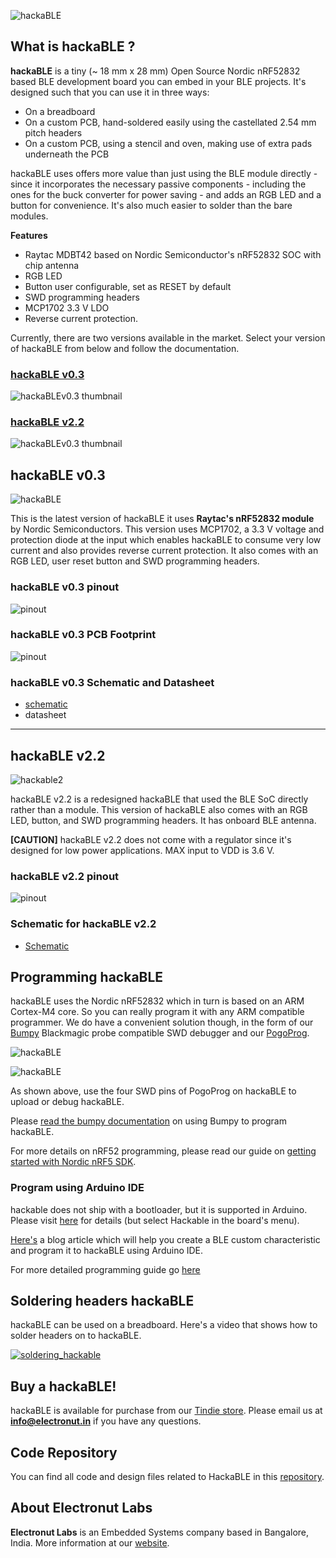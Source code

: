 ![hackaBLE](docs/hackaBLEv0.3/hackable_v0.3.jpg)

## What is hackaBLE ?

**hackaBLE** is a tiny (~ 18 mm x 28 mm) Open Source Nordic nRF52832 based BLE development board you can embed in your BLE projects. It's designed such that you can use it in three ways:

- On a breadboard
- On a custom PCB, hand-soldered easily using the castellated 2.54 mm pitch headers
- On a custom PCB, using a stencil and oven, making use of extra pads underneath the PCB

hackaBLE uses offers more value than just using the BLE module directly - since it incorporates the necessary passive components - including the ones for the buck converter for power saving - and adds an RGB LED and a button for convenience. It's also much easier to solder than the bare modules. 

**Features**

- Raytac MDBT42 based on Nordic Semiconductor's nRF52832 SOC with chip antenna
- RGB LED
- Button user configurable, set as RESET by default
- SWD programming headers
- MCP1702 3.3 V LDO
- Reverse current protection.

Currently, there are two versions available in the market. Select your version of hackaBLE from below and follow the documentation. 

<h3><a href="#hackaBLE_v0.3">hackaBLE v0.3</a></h3>

![hackaBLEv0.3 thumbnail](docs/hackaBLEv0.3/thumbnail.jpg)

<h3><a href="#hackaBLE_v2.2">hackaBLE v2.2</a></h3>

![hackaBLEv0.3 thumbnail](docs/hackaBLEv2.2/thumbnail.jpg)


<h2 id="hackaBLE_v0.3"></h2>

## hackaBLE v0.3

![hackaBLE](docs/hackaBLEv0.3/hackable_v0.3.jpg)

This is the latest version of hackaBLE it uses **Raytac's nRF52832 module** by Nordic Semiconductors. This version uses MCP1702, a 3.3 V voltage and protection diode at the input which enables hackaBLE to consume very low current and also provides reverse current protection. It also comes with an RGB LED, user reset button and SWD programming headers.  

### hackaBLE v0.3 pinout

![pinout](docs/hackaBLEv0.3/hackaBLE-pinout_V0.3.1.png)

### hackaBLE v0.3 PCB Footprint

![pinout](docs/hackaBLEv0.2/hackaBLE-dims.png)

### hackaBLE v0.3 Schematic and Datasheet

- [schematic](pcb/ver0.3/hackaBLE_Schematic.pdf)
- datasheet

<hr>
<h2 id="hackaBLE_v2.2"></h2>

## hackaBLE v2.2

![hackable2](docs/hackaBLEv2.2/hackable_front.jpg)

hackaBLE v2.2 is a redesigned hackaBLE that used the BLE SoC directly rather than a module. This version of hackaBLE also comes with an RGB LED, button, and SWD programming headers. It has onboard BLE antenna. 

**[CAUTION]** hackaBLE v2.2 does not come with a regulator since it's designed for low power applications. MAX input to VDD is 3.6 V.

### hackaBLE v2.2 pinout
![pinout](docs/hackaBLEv2.2/hackable_pinout.png)

### Schematic for hackaBLE v2.2

- [Schematic](pcb/ver2.2/hackaBLE.pdf)

## Programming hackaBLE

hackaBLE uses the Nordic nRF52832 which in turn is based on an ARM Cortex-M4 core. So you can really program it with any ARM compatible programmer. We do have a convenient solution though, in the form of our [Bumpy][3] Blackmagic probe compatible SWD debugger and our [PogoProg][4].

![hackaBLE](docs/hackaBLEv0.2/hackaBLE-prog1.jpg)

![hackaBLE](docs/hackaBLEv0.2/hackaBLE-prog2.jpg)

As shown above, use the four SWD pins of PogoProg on hackaBLE to upload or debug hackaBLE.

Please [read the bumpy documentation][3] on using Bumpy to program hackaBLE.

For more details on nRF52 programming, please read our guide on [getting started with Nordic nRF5 SDK][1]. 

### Program using Arduino IDE

hackable does not ship with a bootloader, but it is supported in Arduino. Please visit [here](https://github.com/electronut/ElectronutLabs-bluey#Arduino) for details (but select Hackable in the board's menu).

[Here's](https://electronut.in/using-hackable-with-arduino/) a blog article which will help you create a BLE custom characteristic and program it to hackaBLE using Arduino IDE.

For more detailed programming guide go [here](https://docs.electronut.in/hackaBLE/programming_guide/)

## Soldering headers hackaBLE

hackaBLE can be used on a breadboard. Here's a video that shows how to solder headers on to hackaBLE.

[![soldering_hackable](http://img.youtube.com/vi/VOO5d_ryxtU/0.jpg)](http://www.youtube.com/watch?v=VOO5d_ryxtU)

## Buy a hackaBLE!

hackaBLE is available for purchase from our [Tindie store][2]. Please email us at **info@electronut.in** if you have any questions.


[1]: https://github.com/electronut/ElectronutLabs-bluey/blob/master/nrf5-sdk-setup.md
[2]: https://www.tindie.com/stores/ElectronutLabs/
[3]: https://gitlab.com/electronut/ElectronutLabs-Bumpy
[4]: https://gitlab.com/electronutlabs-public/ElectronutLabs-PogoProg

## Code Repository

You can find all code and design files related to HackaBLE in this [repository](https://gitlab.com/electronutlabs-public/ElectronutLabs-HackaBLE).

## About Electronut Labs

**Electronut Labs** is an Embedded Systems company based in Bangalore, India. More 
information at our [website](https://electronut.in).

 
 
